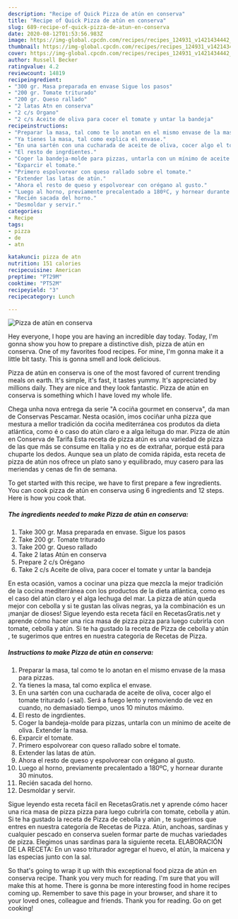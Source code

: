 ```yaml
---
description: "Recipe of Quick Pizza de atún en conserva"
title: "Recipe of Quick Pizza de atún en conserva"
slug: 689-recipe-of-quick-pizza-de-atun-en-conserva
date: 2020-08-12T01:53:56.983Z
image: https://img-global.cpcdn.com/recipes/recipes_124931_v1421434442_receta_foto_00124931-fzwuff7hjeycxydozhvs/751x532cq70/pizza-de-atun-en-conserva-foto-principal.jpg
thumbnail: https://img-global.cpcdn.com/recipes/recipes_124931_v1421434442_receta_foto_00124931-fzwuff7hjeycxydozhvs/751x532cq70/pizza-de-atun-en-conserva-foto-principal.jpg
cover: https://img-global.cpcdn.com/recipes/recipes_124931_v1421434442_receta_foto_00124931-fzwuff7hjeycxydozhvs/751x532cq70/pizza-de-atun-en-conserva-foto-principal.jpg
author: Russell Becker
ratingvalue: 4.2
reviewcount: 14819
recipeingredient:
- "300 gr. Masa preparada en envase Sigue los pasos"
- "200 gr. Tomate triturado"
- "200 gr. Queso rallado"
- "2 latas Atn en conserva"
- "2 c/s Organo"
- "2 c/s Aceite de oliva para cocer el tomate y untar la bandeja"
recipeinstructions:
- "Preparar la masa, tal como te lo anotan en el mismo envase de la masa para pizzas."
- "Ya tienes la masa, tal como explica el envase."
- "En una sartén con una cucharada de aceite de oliva, cocer algo el tomate triturado (+sal). Será a fuego lento y removiendo de vez en cuando, no demasiado tiempo, unos 10 minutos máximo."
- "El resto de ingrdientes."
- "Coger la bandeja-molde para pizzas, untarla con un mínimo de aceite de oliva. Extender la masa."
- "Exparcir el tomate."
- "Primero espolvorear con queso rallado sobre el tomate."
- "Extender las latas de atún."
- "Ahora el resto de queso y espolvorear con orégano al gusto."
- "Luego al horno, previamente precalentado a 180ºC, y hornear durante 30 minutos."
- "Recién sacada del horno."
- "Desmoldar y servir."
categories:
- Recipe
tags:
- pizza
- de
- atn

katakunci: pizza de atn 
nutrition: 151 calories
recipecuisine: American
preptime: "PT29M"
cooktime: "PT52M"
recipeyield: "3"
recipecategory: Lunch

---
```



![Pizza de atún en conserva](https://img-global.cpcdn.com/recipes/recipes_124931_v1421434442_receta_foto_00124931-fzwuff7hjeycxydozhvs/751x532cq70/pizza-de-atun-en-conserva-foto-principal.jpg)

Hey everyone, I hope you are having an incredible day today. Today, I'm gonna show you how to prepare a distinctive dish, pizza de atún en conserva. One of my favorites food recipes. For mine, I'm gonna make it a little bit tasty. This is gonna smell and look delicious.

Pizza de atún en conserva is one of the most favored of current trending meals on earth. It's simple, it's fast, it tastes yummy. It's appreciated by millions daily. They are nice and they look fantastic. Pizza de atún en conserva is something which I have loved my whole life.

Chega unha nova entrega da serie &#34;A cociña gourmet en conserva&#34;, da man de Conservas Pescamar. Nesta ocasión, imos cociñar unha pizza que mestura a mellor tradición da cociña mediterránea cos produtos da dieta atlántica, como é o caso do atún claro e a alga leituga do mar. Pizza de atún en Conserva de Tarifa Esta receta de pizza atún es una variedad de pizza de las que más se consume en Italia y no es de extrañar, porque está para chuparte los dedos. Aunque sea un plato de comida rápida, esta receta de pizza de atún nos ofrece un plato sano y equilibrado, muy casero para las meriendas y cenas de fin de semana.


To get started with this recipe, we have to first prepare a few ingredients. You can cook pizza de atún en conserva using 6 ingredients and 12 steps. Here is how you cook that.

<!--inarticleads1-->

##### The ingredients needed to make Pizza de atún en conserva:

1. Take 300 gr. Masa preparada en envase. Sigue los pasos
1. Take 200 gr. Tomate triturado
1. Take 200 gr. Queso rallado
1. Take 2 latas Atún en conserva
1. Prepare 2 c/s Orégano
1. Take 2 c/s Aceite de oliva, para cocer el tomate y untar la bandeja


En esta ocasión, vamos a cocinar una pizza que mezcla la mejor tradición de la cocina mediterránea con los productos de la dieta atlántica, como es el caso del atún claro y el alga lechuga del mar. La pizza de atún queda mejor con cebolla y si te gustan las olivas negras, ya la combinación es un ¡manjar de dioses! Sigue leyendo esta receta fácil en RecetasGratis.net y aprende cómo hacer una rica masa de pizza pizza para luego cubrirla con tomate, cebolla y atún. Si te ha gustado la receta de Pizza de cebolla y atún , te sugerimos que entres en nuestra categoría de Recetas de Pizza. 

<!--inarticleads2-->

##### Instructions to make Pizza de atún en conserva:

1. Preparar la masa, tal como te lo anotan en el mismo envase de la masa para pizzas.
1. Ya tienes la masa, tal como explica el envase.
1. En una sartén con una cucharada de aceite de oliva, cocer algo el tomate triturado (+sal). Será a fuego lento y removiendo de vez en cuando, no demasiado tiempo, unos 10 minutos máximo.
1. El resto de ingrdientes.
1. Coger la bandeja-molde para pizzas, untarla con un mínimo de aceite de oliva. Extender la masa.
1. Exparcir el tomate.
1. Primero espolvorear con queso rallado sobre el tomate.
1. Extender las latas de atún.
1. Ahora el resto de queso y espolvorear con orégano al gusto.
1. Luego al horno, previamente precalentado a 180ºC, y hornear durante 30 minutos.
1. Recién sacada del horno.
1. Desmoldar y servir.


Sigue leyendo esta receta fácil en RecetasGratis.net y aprende cómo hacer una rica masa de pizza pizza para luego cubrirla con tomate, cebolla y atún. Si te ha gustado la receta de Pizza de cebolla y atún , te sugerimos que entres en nuestra categoría de Recetas de Pizza. Atún, anchoas, sardinas y cualquier pescado en conserva suelen formar parte de muchas variedades de pizza. Elegimos unas sardinas para la siguiente receta. ELABORACIÓN DE LA RECETA: En un vaso triturador agregar el huevo, el atún, la maicena y las especias junto con la sal. 

So that's going to wrap it up with this exceptional food pizza de atún en conserva recipe. Thank you very much for reading. I'm sure that you will make this at home. There is gonna be more interesting food in home recipes coming up. Remember to save this page in your browser, and share it to your loved ones, colleague and friends. Thank you for reading. Go on get cooking!
